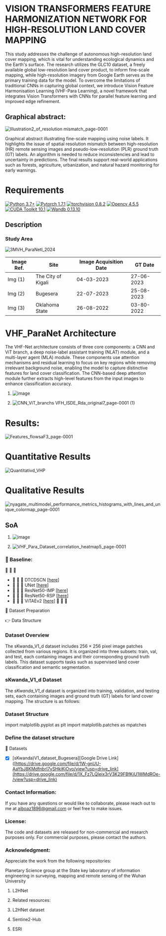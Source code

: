 # VISION TRANSFORMERS FEATURE HARMONIZATION NETWORK FOR  HIGH-RESOLUTION LAND COVER MAPPING 

This study addresses the challenge of autonomous high-resolution land cover mapping, which is vital for understanding ecological dynamics and the Earth's surface. The research utilizes the GLC10 dataset, a freely available global low-resolution land cover product, to inform fine-scale mapping, while high-resolution imagery from Google Earth serves as the primary training data for the model. To overcome the limitations of traditional CNNs in capturing global context, we introduce Vision Feature Harmonisation Learning (VHF-Para Learning), a novel framework that integrates Vision Transformers with CNNs for parallel feature learning and improved edge refinement. 
 
## Graphical abstract:

![Illustration2_of_resolution mismatch_page-0001](https://github.com/user-attachments/assets/1830acbc-aa7f-4e49-b650-038919f72964)

Graphical abstract illustrating fine-scale mapping using noise labels. It highlights the issue of spatial resolution mismatch between high-resolution (HR) remote sensing images and pseudo-low-resolution (PLR) ground truth (GT) labels. An algorithm is needed to reduce inconsistencies and lead to uncertainty in predictions. The final results support real-world applications such as forests, agriculture, urbanization, and natural hazard monitoring for early warnings.

# Requirements 


[![Python 3.7+](https://img.shields.io/badge/Python-3.7+-blue.svg)](https://www.python.org/downloads/release/python-376/) 
[![Pytorch 1.7.1](https://img.shields.io/badge/Pytorch-1.7.1-blue.svg)](https://pytorch.org/get-started/previous-versions/)
[![torchvision 0.8.2](https://img.shields.io/badge/torchvision-0.8.2-blue.svg)](https://pypi.org/project/torchvision/0.8.2/)
[![Opencv 4.5.5](https://img.shields.io/badge/Opencv-4.5.5-blue.svg)](https://opencv.org/opencv-4-5-5/)
[![CUDA Toolkit 10.1](https://img.shields.io/badge/CUDA-10.1-blue.svg)](https://developer.nvidia.com/cuda-10.1-download-archive-base)
[![Wandb 0.13.10](https://img.shields.io/badge/Wandb-0.13.10-blue.svg)](https://pypi.org/project/wandb/)
## Description

###  Study Area


![3MVH_ParaNetl_2024](https://github.com/user-attachments/assets/6dbddb6a-6101-4944-84c6-b59101ff4345)


| Image Ref. |      Site     | Image Acquisition Date  |   GT Date   |
| ---------- | ------------- | ----------- | ------------ | 
|   Img (1)  |   The City of Kigali  |  04-03-2023 |  27-06-2023 |
|   Img (2)  |      Bugesera        |  22-07-2023  |  25-08-2023  |  
|   Img (3)  |   Oklahoma State    |  26-08-2022  |  03-80-2022  |  



# VHF_ParaNet Architecture

The VHF-Net architecture consists of three core components: a CNN and ViT branch, a deep noise-label assistant training (NLAT) module, and a multi-layer agent (MLA) module. These components use attention mechanisms and residual learning to focus on key regions while removing irrelevant background noise, enabling the model to capture distinctive features for land cover classification. The CNN-based deep attention module further extracts high-level features from the input images to enhance classification accuracy. 

1. ![image](https://github.com/user-attachments/assets/c9925924-8750-41c3-86b5-8fe279f437c5)


2. ![CNN_ViT_branchs VFH_ISDE_Rda_original7_page-0001 (1)](https://github.com/user-attachments/assets/b51404f5-b143-4116-89be-f2fdc1efdd90)



# Results:


![Features_flowsaF3_page-0001](https://github.com/user-attachments/assets/2db43d0a-a2ed-40a8-a763-e1782b69c191)


# Quantitative Results


![Quantitativd_VHP](https://github.com/user-attachments/assets/21d1a32e-7eab-4711-b4f9-a098f8c1885f)



# Qualitative Results

![nyagate_multimodel_performance_metrics_histograms_with_lines_and_unique_colormap_page-0001](https://github.com/user-attachments/assets/9c1c3e94-46a5-4a65-b35a-229156094ea0)

## SoA

1. ![image](https://github.com/user-attachments/assets/35db271b-8d92-480d-9f36-24ea08ad41ec)



2. ![VHF_Para_Dataset_correlation_heatmap5_page-0001](https://github.com/user-attachments/assets/5d3040cb-7e4c-4cde-8b5d-b7b244091aa6)


### 🔭 Baseline:

📖 📖 📖 
- :open_book:	:open_book:	 :open_book: DTCDSCN [[here](https://www.sciencedirect.com/science/article/abs/pii/S0924271622002180)]
- :open_book:	:open_book:	 :open_book: UNet [[here](https://www.int-arch-photogramm-remote-sens-spatial-inf-sci.net/XLIV-4-W3-2020/215/2020/)]
- :open_book:	:open_book:	 :open_book: ResNet50-IMP [[here](https://openaccess.thecvf.com/content_cvpr_2016/papers/He_Deep_Residual_Learning_CVPR_2016_paper.pdf)]
- :open_book:	:open_book:	 :open_book: ResNet50-RSP [[here](https://ieeexplore.ieee.org/abstract/document/9782149)]
- :open_book:	:open_book:	 :open_book: ViTAEv2 [[here](https://arxiv.org/pdf/2202.10108.pdf)]
📖 📖 📖


💬 Dataset Preparation


👉 Data Structure
### Dataset Overview
The sKwanda_V1_d dataset includes 256 × 256 pixel image patches collected from various regions. It is organized into three subsets: train, val, and test, each containing images and their corresponding ground truth labels. This dataset supports tasks such as supervised land cover classification and semantic segmentation.
### sKwanda_V1_d Dataset

The *sKwanda_V1_d* dataset is organized into training, validation, and testing sets, each containing images and ground truth (GT) labels for land cover mapping. The structure is as follows:

### Dataset Structure
import matplotlib.pyplot as plt
import matplotlib.patches as mpatches


### Define the dataset structure
🚚 Datasets


- [x] [sKwanda)V1_dataset_Bugesera][Google Drive Link]([https://drive.google.com/file/d/1W-gnUU-AaYbJ8KMdfnbrI7ySHkiKjOvo/view?usp=drive_link](https://drive.google.com/file/d/1X_Fz7LQIeix3rV3K29FBfKiU1WMdROe-/view?usp=drive_link)


###  Contact Information:


If you have any questions or would like to collaborate, please reach out to me at aiboaz1896@gmail.com or feel free to make issues.

### License: 


The code and datasets are released for non-commercial and research purposes only. For commercial purposes, please contact the authors.

### Acknowledgment:


Appreciate the work from the following repositories:


Planetary Science group at the State key laboratory of information engineering in surveying, mapping and remote sensing of the Wuhan University 

1. L2HNet

2. Related resources:


3. L2HNet dataset


4. Sentine2-Hub


5. ESRI 
